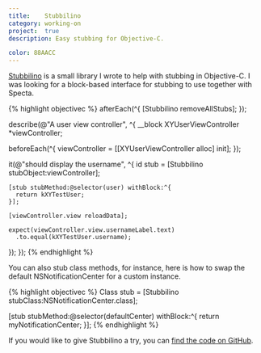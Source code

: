 ```yaml
---
title:    Stubbilino
category: working-on
project:  true
description: Easy stubbing for Objective-C.

color: 88AACC
---
```


[Stubbilino] is a small library I wrote to help with stubbing in Objective-C. I
was looking for a block-based interface for stubbing to use together with
Specta.

{% highlight objectivec %}
afterEach(^{
  [Stubbilino removeAllStubs];
});

describe(@"A user view controller", ^{
  __block XYUserViewController *viewController;

  beforeEach(^{
    viewController = [[XYUserViewController alloc] init];
  });

  it(@"should display the username", ^{
    id<SBStub> stub = [Stubbilino stubObject:viewController];

    [stub stubMethod:@selector(user) withBlock:^{
      return kXYTestUser;
    }];

    [viewController.view reloadData];

    expect(viewController.view.usernameLabel.text)
      .to.equal(kXYTestUser.username);
  });
});
{% endhighlight %}

You can also stub class methods, for instance, here is how to swap the default
NSNotificationCenter for a custom instance.

{% highlight objectivec %}
Class<SBClassStub> stub = [Stubbilino stubClass:NSNotificationCenter.class];

[stub stubMethod:@selector(defaultCenter) withBlock:^{
  return myNotificationCenter;
}];
{% endhighlight %}

If you would like to give Stubbilino a try, you can [find the code on
GitHub][stubbilino].

[stubbilino]: https://github.com/robb/Stubbilino

